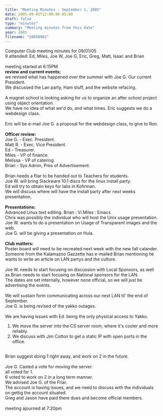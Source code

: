 ```yaml
---
title: "Meeting Minutes - September 1, 2005"
date: 2005-09-01T12:00:00-05:00
draft: false
type: "minutes"
summary: "Meeting minutes from this date"
year: 2005
filename: "20050901"
---
```


Computer Club meeting minutes for 09/01/05<br>
   9 attended: Ed, Miles, Joe W, Joe G, Eric, Greg, Matt, Isaac and Brian<br>
<br>
meeting started at 6:15PM<br>
<b>review and current events:</b><br>
we revised what has happened over the summer with Joe G. Our current President.<br>
We discussed the Lan party, Ham stuff, and the website refacing.<br>
<br>
A magnet school is looking asking for us to organize an after school project using object orientation.<br>
We have no idea of what we'd do, and what times.  Eric suggests we do a webdesign class.<br>
<br>
Eric will be e-mail Joe G. a proposal for the webdesign class, to give to Ron.<br>
<br>
<b>Officer review:</b><br>
Joe G. - Exec. President.<br>
Matt R. - Exec. Vice President.<br>
Ed - Treasurer.<br>
Miles - VP of finance.<br>
Melissa - VP of catering.<br>
Brian - Sys Admin, Pres of Advertisement.<br>
<br>
Brian needs a fliar to be handed out to Teachers for students.<br>
Joe W. will bring Slackware 10.1 discs for the linux install party.<br>
Ed will try to obtain keys for labs in Kohrman.<br>
We will discuss where will have the install party after next weeks presentation.<br>
<br>
<b>Presentations:</b><br>
Advanced Linux text editing. Brian : Vi Miles : Emacs<br>
Chris was possibly the individual who will host the Unix usage presentation.<br>
Joe W. wants to do a presentation on Usage of Transparent images and the web.<br>
Joe G. will be giving a presentation on Hula.<br>
<br>
<b>Club matters:</b><br>
Poster board will need to be recreated next week with the new fall calander.<br>
Someone from the Kalamazoo Gazzette has e-mailed Brian mentioning he wants to write an article on
LAN partys and the culture.<br>
<br>
Joe W. needs to start focusing on discussion with Local Sponsors, as well as Brian needs to start focusing on National sponsors for the LAN.<br>
The dates are set internally, however none official, so we will just be advertising the events.<br>
<br>
We will sustain form communicating across our next LAN til' the end of September.<br>
Joe G. is being revised of the yakko outages.<br>
<br>
We are having issues with Ed. being the only physical access to Yakko.<br>
1. We move the server into the CS server room, where it's cooler and more reliably.<br>
2. We discuss with Jim Cotton to get a static IP with open ports in the office.<br>
<br>
Brian suggest doing 1 right away, and work on 2 in the future.<br>
<br>
Joe G. Casted a vote for moving the server.<br>
all voted for 1.<br>
6 voted to work on 2 in a long term manner.<br>
We advised Joe G. of the Friar.<br>
The account is having issues, and we need to discuss with the individuals on gettig the account situated.<br>
Greg and Jason have paid there dues and become official members.<br>
<br>
meeting ajourned at 7:20pm<br>
